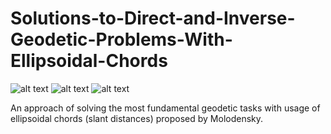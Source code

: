 # Solutions-to-Direct-and-Inverse-Geodetic-Problems-With-Ellipsoidal-Chords


![ alt text ](https://img.shields.io/badge/license-MIT-green?style=&logo=)
![ alt text ](https://img.shields.io/badge/-Python-3776AB?logo=Python&logoColor=white)
![ alt text ](https://img.shields.io/badge/-Jupyter-F37626?logo=Jupyter&logoColor=white)

An approach of solving the most fundamental geodetic tasks with usage of ellipsoidal chords (slant distances) proposed by Molodensky.
